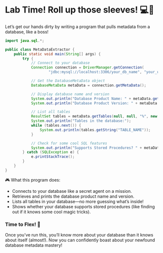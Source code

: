 # Lab Time! Roll up those sleeves! 💻🎉

Let’s get our hands dirty by writing a program that pulls metadata from a database, like a boss!

```java
import java.sql.*;

public class MetaDataExtractor {
    public static void main(String[] args) {
        try {
            // Connect to your database
            Connection connection = DriverManager.getConnection(
                    "jdbc:mysql://localhost:3306/your_db_name", "your_username", "your_password");

            // Get the DatabaseMetaData object
            DatabaseMetaData metaData = connection.getMetaData();

            // Display database name and version
            System.out.println("Database Product Name: " + metaData.getDatabaseProductName());
            System.out.println("Database Product Version: " + metaData.getDatabaseProductVersion());

            // List all tables
            ResultSet tables = metaData.getTables(null, null, "%", new String[] {"TABLE"});
            System.out.println("Tables in the database:");
            while (tables.next()) {
                System.out.println(tables.getString("TABLE_NAME"));
            }

            // Check for some cool SQL features
            System.out.println("Supports Stored Procedures? " + metaData.supportsStoredProcedures());
        } catch (SQLException e) {
            e.printStackTrace();
        }
    }
}
```

🎮 What this program does:
- Connects to your database like a secret agent on a mission.
- Retrieves and prints the database product name and version.
- Lists all tables in your database—no more guessing what’s inside!
- Shows whether your database supports stored procedures (like finding out if it knows some cool magic tricks).

### Time to Flex! 💪

Once you’ve run this, you’ll know more about your database than it knows about itself (almost!). Now you can confidently boast about your newfound database metadata mastery!